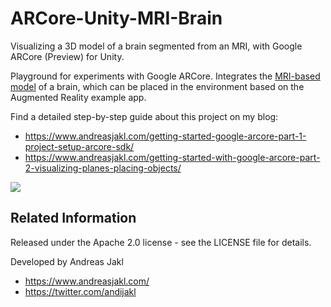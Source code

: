 # ARCore-Unity-MRI-Brain

Visualizing a 3D model of a brain segmented from an MRI, with Google ARCore (Preview) for Unity.

Playground for experiments with Google ARCore. Integrates the [MRI-based model](https://poly.google.com/view/bcjt0dQVTPo) of a brain, which can be placed in the environment based on the Augmented Reality example app.

Find a detailed step-by-step guide about this project on my blog:
* https://www.andreasjakl.com/getting-started-google-arcore-part-1-project-setup-arcore-sdk/
* https://www.andreasjakl.com/getting-started-with-google-arcore-part-2-visualizing-planes-placing-objects/

![](https://raw.githubusercontent.com/andijakl/ARCore-Unity-MRI-Brain/master/ARCore-Brain.jpg)

## Related Information

Released under the Apache 2.0 license - see the LICENSE file for details.

Developed by Andreas Jakl
* https://www.andreasjakl.com/
* https://twitter.com/andijakl